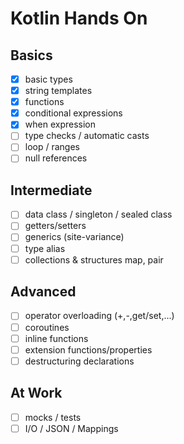 # Kotlin Hands On

## Basics
- [x] basic types
- [x] string templates
- [x] functions
- [x] conditional expressions
- [x] when expression
- [ ] type checks / automatic casts
- [ ] loop / ranges
- [ ] null references

## Intermediate
- [ ] data class / singleton / sealed class
- [ ] getters/setters
- [ ] generics (site-variance)
- [ ] type alias
- [ ] collections & structures map, pair

## Advanced
- [ ] operator overloading (+,-,get/set,...)
- [ ] coroutines
- [ ] inline functions
- [ ] extension functions/properties
- [ ] destructuring declarations

## At Work
- [ ] mocks / tests
- [ ] I/O / JSON / Mappings
